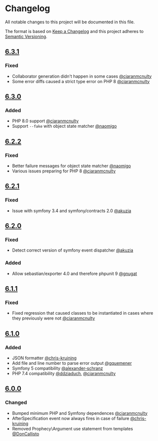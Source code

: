 # Changelog
All notable changes to this project will be documented in this file.

The format is based on [Keep a Changelog](http://keepachangelog.com/en/1.0.0/)
and this project adheres to [Semantic Versioning](http://semver.org/spec/v2.0.0.html).

## [6.3.1]
### Fixed
 - Collaborator generation didn't happen in some cases [@ciaranmcnulty](https://github.com/ciaranmcnulty)
 - Some error diffs caused a strict type error on PHP 8 [@ciaranmcnulty](https://github.com/ciaranmcnulty)

## [6.3.0]
### Added
 - PHP 8.0 support [@ciaranmcnulty](https://github.com/ciaranmcnulty)
 - Support `--fake` with object state matcher [@naomigo](https://github.com/naomigo)

## [6.2.2]
### Fixed
 - Better failure messages for object state matcher [@naomigo](https://github.com/naomigo)
 - Various issues preparing for PHP 8 [@ciaranmcnulty](https://github.com/ciaranmcnulty)

## [6.2.1]
### Fixed
 - Issue with symfony 3.4 and symfony/contracts 2.0 [@akuzia](https://github.com/akuzia)

## [6.2.0]
### Fixed
 - Detect correct version of symfony event dispatcher [@akuzia](https://github.com/akuzia)

### Added
 - Allow sebastian/exporter 4.0 and therefore phpunit 9 [@gnugat](https://github.com/gnugat)

## [6.1.1]
### Fixed
 - Fixed regression that caused classes to be instantiated in cases where they previously were not [@ciaranmcnulty](https://github.com/ciaranmcnulty)

## [6.1.0]
### Added
 - JSON formatter [@chris-kruining](https://github.com/chris-kruining)
 - Add file and line number to parse error output [@gquemener](https://github.com/gquemener)
 - Symfony 5 compatibility [@alexander-schranz](https://github.com/alexander-schranz)
 - PHP 7.4 compatibility [@ddziaduch](https://github.com/ddziaduch), [@ciaranmcnulty](https://github.com/ciaranmcnulty)

## [6.0.0]
### Changed
 - Bumped minimum PHP and Symfony dependences [@ciaranmcnulty](https://github.com/ciaranmcnulty)
 - AfterSpecification event now always fires in case of failure [@chris-kruining](https://github.com/chris-kruining)
 - Removed Prophecy\Argument use statement from templates [@DonCallisto](https://github.com/DonCallisto)

[6.3.1]: https://github.com/phpspec/phpspec/compare/6.3.0...6.3.1
[6.3.0]: https://github.com/phpspec/phpspec/compare/6.2.2...6.3.0
[6.2.2]: https://github.com/phpspec/phpspec/compare/6.2.1...6.2.2
[6.2.1]: https://github.com/phpspec/phpspec/compare/6.2.0...6.2.1
[6.2.0]: https://github.com/phpspec/phpspec/compare/6.1.1...6.2.0
[6.1.1]: https://github.com/phpspec/phpspec/compare/6.1.0...6.1.1
[6.1.0]: https://github.com/phpspec/phpspec/compare/6.0.0...6.1.0
[6.0.0]: https://github.com/phpspec/phpspec/compare/5.1.2...6.0.0

